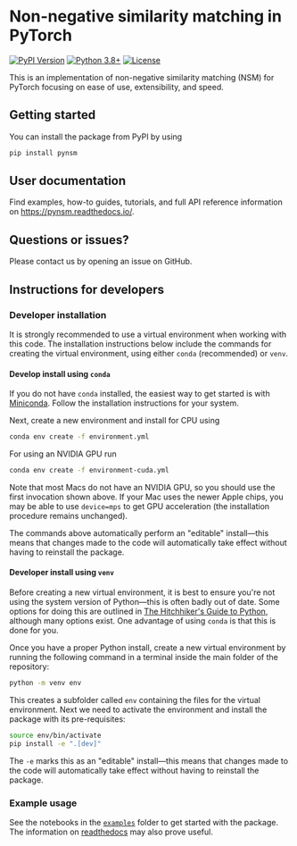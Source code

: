 # Non-negative similarity matching in PyTorch

[![PyPI Version](https://img.shields.io/pypi/v/pynsm.svg)](https://pypi.org/project/pynsm/)
[![Python 3.8+](https://img.shields.io/badge/python-3.8+-green.svg)](https://www.python.org/downloads/release/python-380/)
[![License](https://img.shields.io/pypi/l/pynsm.svg)](https://github.com/Shagesh/pytorch-NSM/blob/master/LICENSE)

This is an implementation of non-negative similarity matching (NSM) for PyTorch focusing on ease of use, extensibility, and speed.

## Getting started

You can install the package from PyPI by using

```sh
pip install pynsm
```

## User documentation
Find examples, how-to guides, tutorials, and full API reference information on https://pynsm.readthedocs.io/.

## Questions or issues?

Please contact us by opening an issue on GitHub.

## Instructions for developers

### Developer installation

It is strongly recommended to use a virtual environment when working with this code. The installation instructions below include the commands for creating the virtual environment, using either `conda` (recommended) or `venv`.

#### Develop install using `conda`

If you do not have `conda` installed, the easiest way to get started is with [Miniconda](https://docs.conda.io/en/latest/miniconda.html). Follow the installation instructions for your system.

Next, create a new environment and install for CPU using

```sh
conda env create -f environment.yml
```

For using an NVIDIA GPU run

```sh
conda env create -f environment-cuda.yml
```

Note that most Macs do not have an NVIDIA GPU, so you should use the first invocation shown above. If your Mac uses the newer Apple chips, you may be able to use ``device=mps`` to get GPU acceleration (the installation procedure remains unchanged).

The commands above automatically perform an "editable" install—this means that changes made to the code will automatically take effect without having to reinstall the package.

#### Developer install using `venv`

Before creating a new virtual environment, it is best to ensure you're not using the system version of Python—this is often badly out of date. Some options for doing this are outlined in [The Hitchhiker's Guide to Python](https://docs.python-guide.org/starting/installation/#installation-guides), although many options exist. One advantage of using `conda` is that this is done for you.

Once you have a proper Python install, create a new virtual environment by running the following command in a terminal inside the main folder of the repository:

```sh
python -m venv env
```

This creates a subfolder called `env` containing the files for the virtual environment. Next we need to activate the environment and install the package with its pre-requisites:

```sh
source env/bin/activate
pip install -e ".[dev]"
```

The `-e` marks this as an "editable" install—this means that changes made to the code will automatically take effect without having to reinstall the package.

### Example usage

See the notebooks in the [`examples`](examples) folder to get started with the package. The information on [readthedocs](https://pynsm.readthedocs.io/) may also prove useful.
